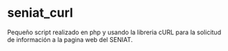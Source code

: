 # seniat_curl
Pequeño script realizado en php y usando la libreria cURL para la solicitud de información a la pagina web del SENIAT. 
